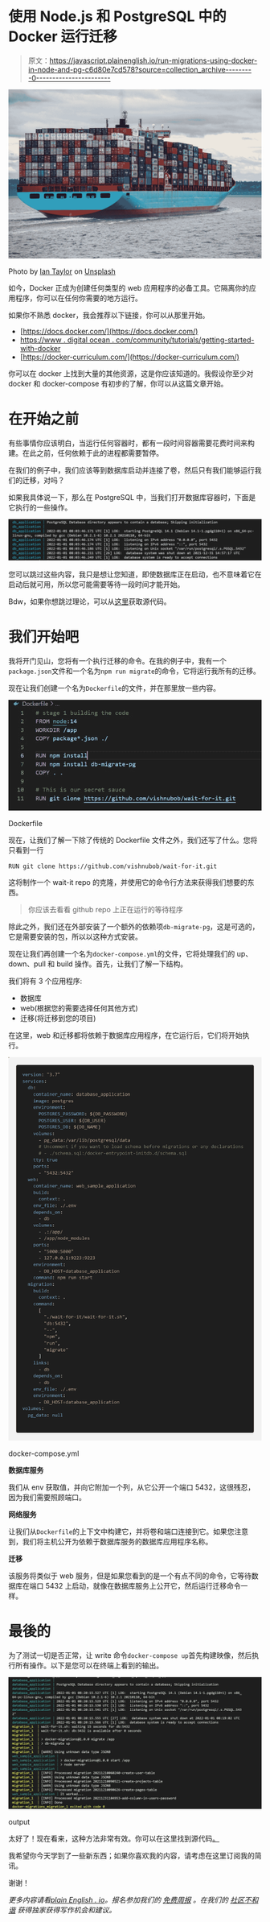 # 使用 Node.js 和 PostgreSQL 中的 Docker 运行迁移

> 原文：<https://javascript.plainenglish.io/run-migrations-using-docker-in-node-and-pg-c6d80e7cd578?source=collection_archive---------0----------------------->

![](img/7e41a0ed744df3acae23d4d4faa128d7.png)

Photo by [Ian Taylor](https://unsplash.com/@carrier_lost?utm_source=medium&utm_medium=referral) on [Unsplash](https://unsplash.com?utm_source=medium&utm_medium=referral)

如今，Docker 正成为创建任何类型的 web 应用程序的必备工具。它隔离你的应用程序，你可以在任何你需要的地方运行。

如果你不熟悉 docker，我会推荐以下链接，你可以从那里开始。

*   [https://docs.docker.com/](https://docs.docker.com/)
*   [https://www . digital ocean . com/community/tutorials/getting-started-with-docker](https://www.digitalocean.com/community/tutorials/getting-started-with-docker)
*   [https://docker-curriculum.com/](https://docker-curriculum.com/)

你可以在 docker 上找到大量的其他资源，这是你应该知道的。我假设你至少对 docker 和 docker-compose 有初步的了解，你可以从这篇文章开始。

# 在开始之前

有些事情你应该明白，当运行任何容器时，都有一段时间容器需要花费时间来构建。在此之前，任何依赖于此的进程都需要暂停。

在我们的例子中，我们应该等到数据库启动并连接了卷，然后只有我们能够运行我们的迁移，对吗？

如果我具体说一下，那么在 PostgreSQL 中，当我们打开数据库容器时，下面是它执行的一些操作。

![](img/d9a47a767119a795026f38f8152dc369.png)

您可以跳过这些内容，我只是想让您知道，即使数据库正在启动，也不意味着它在启动后就可用，所以您可能需要等待一段时间才能开始。

Bdw，如果你想跳过理论，可以从[这里](https://github.com/Piyush-Use-Personal/migration-in-docker)获取源代码。

# 我们开始吧

我将开门见山，您将有一个执行迁移的命令。在我的例子中，我有一个`package.json`文件和一个名为`npm run migrate`的命令，它将运行我所有的迁移。

现在让我们创建一个名为`Dockerfile`的文件，并在那里放一些内容。

![](img/f8812eb94d92820c8d71f72a6838617f.png)

Dockerfile

现在，让我们了解一下除了传统的 Dockerfile 文件之外，我们还写了什么。您将只看到一行

```
RUN git clone https://github.com/vishnubob/wait-for-it.git
```

这将制作一个 wait-it repo 的克隆，并使用它的命令行方法来获得我们想要的东西。

> 你应该去看看 github repo 上正在运行的等待程序

除此之外，我们还在外部安装了一个额外的依赖项`db-migrate-pg`，这是可选的，它是需要安装的包，所以以这种方式安装。

现在让我们再创建一个名为`docker-compose.yml`的文件，它将处理我们的 up、down、pull 和 build 操作。首先，让我们了解一下结构。

我们将有 3 个应用程序:

*   数据库
*   web(根据您的需要选择任何其他方式)
*   迁移(将迁移到您的项目)

在这里，web 和迁移都将依赖于数据库应用程序，在它运行后，它们将开始执行。

![](img/3aa3e2aae1e0d1ff3cd59a8b95fcf865.png)

docker-compose.yml

**数据库服务**

我们从 env 获取值，并向它附加一个列，从它公开一个端口 5432，这很残忍，因为我们需要照顾端口。

**网络服务**

让我们从`Dockerfile`的上下文中构建它，并将卷和端口连接到它。如果您注意到，我们将主机公开为依赖于数据库服务的数据库应用程序名称。

**迁移**

该服务将类似于 web 服务，但是如果您看到的是一个有点不同的命令，它等待数据库在端口 5432 上启动，就像在数据库服务上公开它，然后运行迁移命令一样。

# 最後的

为了测试一切是否正常，让 write 命令`docker-compose up`首先构建映像，然后执行所有操作。以下是您可以在终端上看到的输出。

![](img/6ce7f22f25ec0fbefbb89fb885ee86b1.png)

output

太好了！现在看来，这种方法非常有效。你可以在这里找到源代码[。](https://github.com/Piyush-Use-Personal/migration-in-docker)

我希望你今天学到了一些新东西；如果你喜欢我的内容，请考虑在这里订阅我的简讯。

谢谢！

*更多内容请看*[*plain English . io*](http://plainenglish.io/)*。报名参加我们的* [*免费周报*](http://newsletter.plainenglish.io/) *。在我们的* [*社区不和谐*](https://discord.gg/GtDtUAvyhW) *获得独家获得写作机会和建议。*
